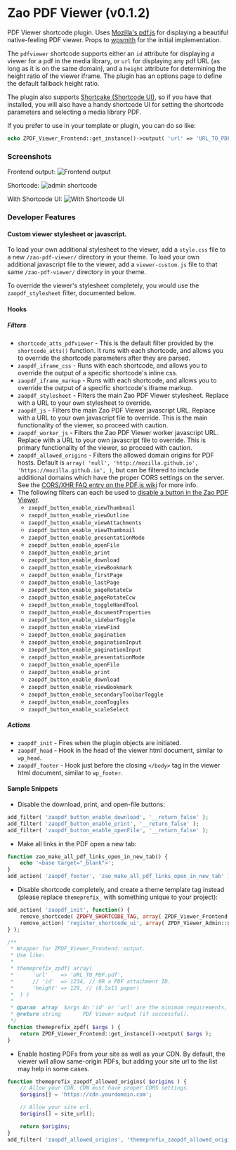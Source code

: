 # Zao PDF Viewer (v0.1.2)

PDF Viewer shortcode plugin. Uses [Mozilla's pdf.js](https://github.com/mozilla/pdf.js) for displaying a beautiful native-feeling PDF viewer. Props to [wpsmith](https://github.com/wpsmith) for the initial implementation.

The `pdfviewer` shortcode supports either an `id` attribute for displaying a viewer for a pdf in the media library, or `url` for displaying any pdf URL (as long as it is on the same domain), and a `height` attribute for determining the height ratio of the viewer iframe. The plugin has an options page to define the default fallback height ratio.

The plugin also supports [Shortcake (Shortcode UI)](https://github.com/wp-shortcake/shortcake), so if you have that installed, you will also have a handy shortcode UI for setting the shortcode parameters and selecting a media library PDF.

If you prefer to use in your template or plugin, you can do so like:

```php
echo ZPDF_Viewer_Frontend::get_instance()->output( 'url' => 'URL_TO_PDF.pdf' );
```

### Screenshots

Frontend output:
![Frontend output](https://raw.githubusercontent.com/zao-web/zao-pdf-viewer/master/screenshot-2.png)

Shortcode:
![admin shortcode](https://raw.githubusercontent.com/zao-web/zao-pdf-viewer/master/screenshot-1.png)

With Shortcode UI:
![With Shortcode UI](https://raw.githubusercontent.com/zao-web/zao-pdf-viewer/master/screenshot-3.gif)

### Developer Features

#### Custom viewer stylesheet or javascript.

To load your own additional stylesheet to the viewer, add a `style.css` file to a new `/zao-pdf-viewer/` directory in your theme.
To load your own additional javascript file to the viewer, add a `viewer-custom.js` file to that same `/zao-pdf-viewer/` directory in your theme.

To override the viewer's stylesheet completely, you would use the `zaopdf_stylesheet` filter, documented below.

#### Hooks

##### Filters

* `shortcode_atts_pdfviewer` - This is the default filter provided by the `shortcode_atts()` function. It runs with each shortcode, and allows you to override the shortcode parameters after they are parsed.
* `zaopdf_iframe_css` - Runs with each shortcode, and allows you to override the output of a specific shortcode's inline css.
* `zaopdf_iframe_markup` - Runs with each shortcode, and allows you to override the output of a specific shortcode's iframe markup.
* `zaopdf_stylesheet` - Filters the main Zao PDF Viewer stylesheet. Replace with a URL to your own stylesheet to override.
* `zaopdf_js` - Filters the main Zao PDF Viewer javascript URL. Replace with a URL to your own javascript file to override. This is the main functionality of the viewer, so proceed with caution.
* `zaopdf_worker_js` - Filters the Zao PDF Viewer worker javascript URL. Replace with a URL to your own javascript file to override. This is primary functionality of the viewer, so proceed with caution.
* `zaopdf_allowed_origins` - Filters the allowed domain origins for PDF hosts. Default is `array( 'null', 'http://mozilla.github.io', 'https://mozilla.github.io', )`, but can be filtered to include additional domains which have the proper CORS settings on the server. See the [CORS/XHR FAQ entry on the PDF.js wiki](https://github.com/mozilla/pdf.js/wiki/Frequently-Asked-Questions#faq-xhr) for more info.
* The following filters can each be used to [disable a button in the Zao PDF Viewer](https://github.com/zao-web/zao-pdf-viewer/blob/master/README.md#sample-snippets).
	* `zaopdf_button_enable_viewThumbnail`
	* `zaopdf_button_enable_viewOutline`
	* `zaopdf_button_enable_viewAttachments`
	* `zaopdf_button_enable_viewThumbnail`
	* `zaopdf_button_enable_presentationMode`
	* `zaopdf_button_enable_openFile`
	* `zaopdf_button_enable_print`
	* `zaopdf_button_enable_download`
	* `zaopdf_button_enable_viewBookmark`
	* `zaopdf_button_enable_firstPage`
	* `zaopdf_button_enable_lastPage`
	* `zaopdf_button_enable_pageRotateCw`
	* `zaopdf_button_enable_pageRotateCcw`
	* `zaopdf_button_enable_toggleHandTool`
	* `zaopdf_button_enable_documentProperties`
	* `zaopdf_button_enable_sidebarToggle`
	* `zaopdf_button_enable_viewFind`
	* `zaopdf_button_enable_pagination`
	* `zaopdf_button_enable_paginationInput`
	* `zaopdf_button_enable_paginationInput`
	* `zaopdf_button_enable_presentationMode`
	* `zaopdf_button_enable_openFile`
	* `zaopdf_button_enable_print`
	* `zaopdf_button_enable_download`
	* `zaopdf_button_enable_viewBookmark`
	* `zaopdf_button_enable_secondaryToolbarToggle`
	* `zaopdf_button_enable_zoomToggles`
	* `zaopdf_button_enable_scaleSelect`

##### Actions

* `zaopdf_init` - Fires when the plugin objects are initiated.
* `zaopdf_head` - Hook in the head of the viewer html document, similar to `wp_head`.
* `zaopdf_footer` - Hook just before the closing `</body>` tag in the viewer html document, similar to `wp_footer`.

#### Sample Snippets

* Disable the download, print, and open-file buttons:

```php
add_filter( 'zaopdf_button_enable_download', '__return_false' );
add_filter( 'zaopdf_button_enable_print', '__return_false' );
add_filter( 'zaopdf_button_enable_openFile', '__return_false' );
```

* Make all links in the PDF open a new tab:

```php
function zao_make_all_pdf_links_open_in_new_tab() {
	echo '<base target="_blank">';
}
add_action( 'zaopdf_footer', 'zao_make_all_pdf_links_open_in_new_tab' );
```

* Disable shortcode completely, and create a theme template tag instead (please replace `themeprefix_` with something unique to your project):

```php
add_action( 'zaopdf_init', function() {
	remove_shortcode( ZPDFV_SHORTCODE_TAG, array( ZPDF_Viewer_Frontend::get_instance(), 'output' ) );
	remove_action( 'register_shortcode_ui', array( ZPDF_Viewer_Admin::get_instance(), 'shortcode_ui' ) );
} );

/**
 * Wrapper for ZPDF_Viewer_Frontend::output.
 * Use like:
 *
 * themeprefix_zpdf( array(
 *		'url'    => 'URL_TO_PDF.pdf',
 *		// 'id'  => 1234, // OR a PDF attachment ID.
 *		'height' => 129, // (8.5x11 paper)
 *	) )
 *
 * @param  array  $args An 'id' or 'url' are the minimum requirements, (where 'id' is an pdf attachment ID).
 * @return string       PDF Viewer output (if successful).
 */
function themeprefix_zpdf( $args ) {
	return ZPDF_Viewer_Frontend::get_instance()->output( $args );
}
```

* Enable hosting PDFs from your site as well as your CDN. By default, the viewer will allow same-origin PDFs, but adding your site url to the list may help in some cases.

```php
function themeprefix_zaopdf_allowed_origins( $origins ) {
	// Allow your CDN. CDN must have proper CORS settings.
	$origins[] = 'https://cdn.yourdomain.com';

	// Allow your site url.
	$origins[] = site_url();

	return $origins;
}
add_filter( 'zaopdf_allowed_origins', 'themeprefix_zaopdf_allowed_origins' );
```

